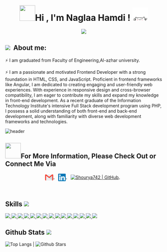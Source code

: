 <h1 align="center"><img src="https://i.pinimg.com/originals/00/4b/17/004b173f6e3d6843df10114e087f30a8.gif" width="50" height="50" /><b>Hi , I'm Naglaa Hamdi ! </b>    <img alt="popup_cat" src="https://raw.githubusercontent.com/dev-akshat/archive/main/images/gifs/others/giphy.webp" width="50">
</h1>
<p align="center">
  <a href="https://github.com/fairyland0926"><img src="https://readme-typing-svg.herokuapp.com/?lines=Software%20Engineer;Full%20Stack-developer;Always%20learning%20new%20tech&font=Pacifico&center=true&width=650&height=120&color=58a6ff&vCenter=true&size=45%22"></a>
</p>

## <img src="https://media.giphy.com/media/ObNTw8Uzwy6KQ/giphy.gif" width="30px">&nbsp; About me:

<p>⚡ I am graduated from Faculty of Engineering,Al-azhar university.<p>
<p>⚡ I am a passionate and motivated Frontend Developer with a strong foundation in 
      HTML, CSS, and JavaScript. Proficient in frontend frameworks like Angular, I am 
     dedicated to creating engaging and user-friendly web experiences. With experience in 
     responsive design and cross-browser compatibility, I am eager to contribute my skills 
     and expand my knowledge in front-end development. As a recent graduate of the 
     Information Technology Institute's intensive Full Stack development program using 
     PHP, I possess a solid understanding of both front-end and back-end development, 
     along with familiarity with diverse web development frameworks and technologies.<p>

 ![header](https://user-images.githubusercontent.com/59575502/127335491-fdba1874-e943-4d3c-ab8c-678ffe22f8b8.png)
     
## <img src='https://raw.githubusercontent.com/ShahriarShafin/ShahriarShafin/main/Assets/handshake.gif' width="50px" height="50px">For More Information, Please Check Out or Connect Me Via

<p align="center">
  <a href="mailto:naglaahamdi6@gmail.com" >
    <img align="center" alt="Shourya742 | Gmail" width="26px" src="https://github.com/SatYu26/SatYu26/blob/master/Assets/Gmail.svg" />
  </a> &nbsp;&nbsp;
  
  <a href="https://www.linkedin.com/in/naglaa-hamdi-9a56b1205/" target="_blank">
    <img align="center" alt="Shourya742 | Linkedin" width="24px" src="https://github.com/SatYu26/SatYu26/blob/master/Assets/Linkedin.svg" />
  </a> &nbsp;&nbsp;
  
  <a href="https://github.com/Naglaa99" target="_blank">
    <img align="center" alt="Shourya742 | GitHub" width="26px" src="https://upload.wikimedia.org/wikipedia/commons/thumb/a/ae/Github-desktop-logo-symbol.svg/1024px-Github-desktop-logo-symbol.svg.png" />
  </a> &nbsp;&nbsp;
  
<p>
 <br>          
<h2> Skills <img src = "https://media2.giphy.com/media/QssGEmpkyEOhBCb7e1/giphy.gif?cid=ecf05e47a0n3gi1bfqntqmob8g9aid1oyj2wr3ds3mg700bl&rid=giphy.gif" width = 32px> </h2>
<a href= https://github.com/Aditya664?tab=repositories&q=&type=&language=html&sort= > <img width ='32px' src ='https://raw.githubusercontent.com/rahulbanerjee26/githubAboutMeGenerator/main/icons/html.svg'> </a>
<a href= https://github.com/Aditya664?tab=repositories&q=&type=&language=css&sort= > <img width ='32px' src ='https://raw.githubusercontent.com/rahulbanerjee26/githubAboutMeGenerator/main/icons/css.svg'> </a>
<a href= https://github.com/Aditya664?tab=repositories&q=&type=&language=javascript&sort= > <img width ='32px' src ='https://raw.githubusercontent.com/rahulbanerjee26/githubAboutMeGenerator/main/icons/javascript.svg'> </a>
<a href= https://github.com/Aditya664?tab=repositories&q=&type=&language=bootstrap&sort= > <img width ='32px' src ='https://raw.githubusercontent.com/rahulbanerjee26/githubAboutMeGenerator/main/icons/bootstrap.svg'> </a>
<a href= https://github.com/Aditya664?tab=repositories&q=&type=&language=typescript&sort= > <img width ='32px' src ='https://raw.githubusercontent.com/rahulbanerjee26/githubAboutMeGenerator/main/icons/typescript.svg'> </a>
<a href= https://github.com/Aditya664?tab=repositories&q=&type=&language=php&sort= > <img width ='32px' src ='https://raw.githubusercontent.com/rahulbanerjee26/githubAboutMeGenerator/main/icons/php.svg'> </a>
<a href= https://github.com/Aditya664?tab=repositories&q=&type=&language=laravel&sort= > <img width ='32px' src ='https://raw.githubusercontent.com/rahulbanerjee26/githubAboutMeGenerator/main/icons/laravel.svg'> </a>
<a href= https://github.com/Aditya664?tab=repositories&q=&type=&language=nodejs&sort= > <img width ='32px' src ='https://raw.githubusercontent.com/rahulbanerjee26/githubAboutMeGenerator/main/icons/nodejs.svg'> </a>
<a href= https://github.com/Aditya664?tab=repositories&q=&type=&language=mysql&sort= > <img width ='32px' src ='https://raw.githubusercontent.com/rahulbanerjee26/githubAboutMeGenerator/main/icons/mysql.svg'> </a>
<a href= https://github.com/Aditya664?tab=repositories&q=&type=&language=wordpress&sort= > <img width ='32px' src ='https://raw.githubusercontent.com/rahulbanerjee26/githubAboutMeGenerator/main/icons/wordpress.svg'> </a>
<a href= https://github.com/Aditya664?tab=repositories&q=&type=&language=python&sort= > <img width ='32px' src ='https://raw.githubusercontent.com/rahulbanerjee26/githubAboutMeGenerator/main/icons/python.svg'> </a>
<a href= https://github.com/Aditya664?tab=repositories&q=&type=&language=java&sort= > <img width ='32px' src ='https://raw.githubusercontent.com/rahulbanerjee26/githubAboutMeGenerator/main/icons/java.svg'> </a>
<a href= https://github.com/Aditya664?tab=repositories&q=&type=&language=git&sort= > <img width ='32px' src ='https://raw.githubusercontent.com/rahulbanerjee26/githubAboutMeGenerator/main/icons/git.svg'> </a>
<a href= https://github.com/Aditya664?tab=repositories&q=&type=&language=linux&sort= > <img width ='32px' src ='https://raw.githubusercontent.com/rahulbanerjee26/githubAboutMeGenerator/main/icons/linux.svg'> </a>
<a href= https://github.com/Aditya664?tab=repositories&q=&type=&language=docker&sort= > <img width ='32px' src ='https://raw.githubusercontent.com/rahulbanerjee26/githubAboutMeGenerator/main/icons/docker.svg'> </a>


 ## Github Stats <img src="https://media.giphy.com/media/cj87CxfRtrUifF3Ryk/giphy.gif" width="25px">
 ![Top Langs](https://github-readme-stats.vercel.app/api/top-langs/?username=Naglaa99&theme=tokyonight) | ![Github Stars](https://github-readme-stats.vercel.app/api?username=Naglaa99&show_icons=true&locale=en&count_private=true&hide_rank=true&custom_title=My%20GitHub%20Stats&disable_animations=true&theme=tokyonight) 

